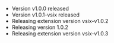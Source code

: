 - Version v1.0.0 released
- Version v1.0.1-vsix released
- Releasing extension version vsix-v1.0.2
- Releasing version 1.0.2
- Releasing extension version vsix-v1.0.3

